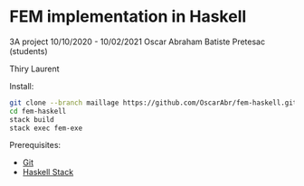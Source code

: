# FEM implementation in Haskell

3A project 10/10/2020 - 10/02/2021 Oscar Abraham Batiste Pretesac (students)

Thiry Laurent 

Install:

```bash
git clone --branch maillage https://github.com/OscarAbr/fem-haskell.git
cd fem-haskell
stack build
stack exec fem-exe
```

Prerequisites:
- [Git](https://git-scm.com/)
- [Haskell Stack](https://docs.haskellstack.org/en/stable/install_and_upgrade/#ubuntu)


